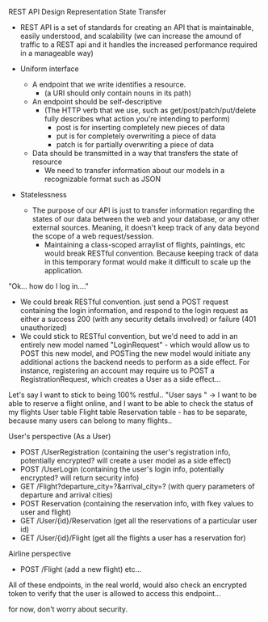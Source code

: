 REST API Design
Representation State Transfer
- REST API is a set of standards for creating an API that is maintainable, easily understood, and
scalability (we can increase the amound of traffic to a REST api and it handles the increased
performance required in a manageable way)

- Uniform interface
  - A endpoint that we write identifies a resource. 
    - (a URI should only contain nouns in its path)
  - An endpoint should be self-descriptive
    - (The HTTP verb that we use, such as get/post/patch/put/delete fully describes what action you're
      intending to perform)
      - post is for inserting completely new pieces of data
      - put is for completely overwriting a piece of data
      - patch is for partially overwriting a piece of data
  - Data should be transmitted in a way that transfers the state of resource
    - We need to transfer information about our models in a recognizable format such as JSON
    
- Statelessness
  - The purpose of our API is just to transfer information regarding the states of our data between
    the web and your database, or any other external sources. Meaning, it doesn't keep track of any
    data beyond the scope of a web request/session.
    - Maintaining a class-scoped arraylist of flights, paintings, etc would break RESTful convention.
      Because keeping track of data in this temporary format would make it difficult to scale up the
      application.

"Ok... how do I log in...."
- We could break RESTful convention. just send a POST request containing the login information, 
and respond to the login request as either a success 200 (with any security details involved) or
failure (401 unauthorized)
- We could stick to RESTful convention, but we'd need to add in an entirely new model named
"LoginRequest" - which would allow us to POST this new model, and POSTing the new model would initiate
any additional actions the backend needs to perform as a side effect. For instance, registering an
account may require us to POST a RegistrationRequest, which creates a User as a side effect...

Let's say I want to stick to being 100% restful..
"User says " -> I want to be able to reserve a flight online, and I want to be able to check the status
of my flights
User table
Flight table
Reservation table - has to be separate, because many users can belong to many flights..

User's perspective (As a User)
+ POST /UserRegistration (containing the user's registration info, potentially encrypted? 
will create a user model as a side effect)
+ POST /UserLogin (containing the user's login info, potentially encrypted? will return security info)
+ GET /Flight?departure_city=?&arrival_city=? (with query parameters of departure and arrival cities)
+ POST Reservation (containing the reservation info, with fkey values to user and flight)
+ GET /User/{id}/Reservation (get all the reservations of a particular user id)
+ GET /User/{id}/Flight (get all the flights a user has a reservation for)

Airline perspective
+ POST /Flight (add a new flight)
etc...

All of these endpoints, in the real world, would also check an encrypted token to verify that
the user is allowed to access this endpoint...

for now, don't worry about security.